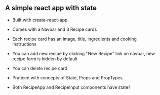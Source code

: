 ## A simple react app with state

- Built with create-react-app. 
- Comes with a Navbar and 3 Recipe cards
- Each recipe card has an image, title, ingredients and cooking instructions
- You can add new recipe by clicking "New Recipe" link on navbar, new recipe form is hidden by default
- You can delete recipe card
- Praticed with concepts of State, Props and PropTypes. 

- Both RecipeApp and RecipeInput components have state?
